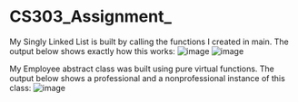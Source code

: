 # CS303_Assignment_
My Singly Linked List is built by calling the functions I created in main. The output below shows exactly how this works:
![image](https://github.com/c-knapp-3/CS303_Assignment_2/assets/113488299/07e64860-643a-4308-a86e-3950b5f82207)
![image](https://github.com/c-knapp-3/CS303_Assignment_2/assets/113488299/23edabfb-38e0-4e1b-abd7-b53e5c098bec)

My Employee abstract class was built using pure virtual functions. The output below shows a professional and a nonprofessional instance of this class:
![image](https://github.com/c-knapp-3/CS303_Assignment_2/assets/113488299/85963173-6595-4eaa-888f-825611374d59)





